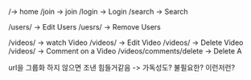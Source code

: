 /-> home
/join -> join
/login -> Login
/search  -> Search

/users/ -> Edit Users
/uesrs/ -> Remove Users

/videos/ -> watch Video
/videos/ -> Edit Video
/videos/ -> Delete Video
/videos/ -> Comment on a Video
/videos/comments/delete ->  Delete A


url을 그룹화 하지 않으면 조낸 힘들거같음 -> 가독성도? 불필요한? 이런저런?